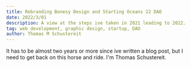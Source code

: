 ```yaml
---
title: Rebranding Bonesy Design and Starting Oceans 22 DAO
date: 2022/3/01
description: A view at the steps ive taken in 2021 leading to 2022.
tag: web development, graphic design, startup, DAO
author: Thomas M Schustereit
---
```


It has to be almost two years or more since ive written a blog post, but I need to get back on this horse and ride. 
I'm Thomas Schustereit.
